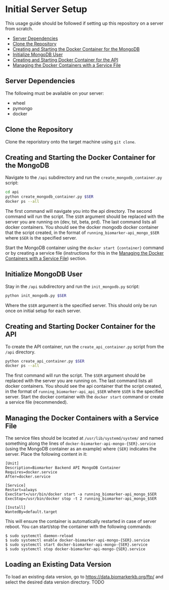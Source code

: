 # Initial Server Setup 

This usage guide should be followed if setting up this repository on a server from scratch.

- [Server Dependencies](#server-dependencies)
- [Clone the Repository](#clone-the-repository)
- [Creating and Starting the Docker Container for the MongoDB](#creating-and-starting-the-docker-container-for-the-mongodb)
- [Initialize MongoDB User](#initialize-mongodb-user)
- [Creating and Starting Docker Container for the API](#creating-and-starting-docker-container-for-the-api)
- [Managing the Docker Containers with a Service File](#managing-the-docker-containers-with-a-service-file)

## Server Dependencies

The following must be available on your server: 
- wheel 
- pymongo 
- docker 

## Clone the Repository

Clone the reporistory onto the target machine using `git clone`. 

## Creating and Starting the Docker Container for the MongoDB

Navigate to the `/api` subdirectory and run the `create_mongodb_container.py` script: 

```bash 
cd api 
python create_mongodb_container.py $SER 
docker ps --all 
```

The first command will navigate you into the api directory. The second command will run the script. The `$SER` argument should be replaced with the server you are running on (dev, tst, beta, prd). The last command lists all docker containers. You should see the docker mongodb docker container that the script created, in the format of `running_biomarker-api_mongo_$SER` where `$SER` is the specified server.

Start the MongoDB container using the `docker start {container}` command or by creating a service file (instructions for this in the [Managing the Docker Containers with a Service File](#managing-the-docker-containers-with-a-service-file)) section. 

## Initialize MongoDB User

Stay in the `/api` subdirectory and run the `init_mongodb.py` script: 

```bash
python init_mongodb.py $SER
```

Where the `$SER` argument is the specified server. This should only be run once on initial setup for each server.

## Creating and Starting Docker Container for the API

To create the API container, run the `create_api_container.py` script from the `/api` directory. 

```bash 
python create_api_container.py $SER
docker ps --all
```

The first command will run the script. The `$SER` argument should be replaced with the server you are running on. The last command lists all docker containers. You should see the api container that the script created, in the format of `running_biomarker-api_api_$SER` where `$SER` is the specified server. Start the docker container with the `docker start` command or create a service file (recommended).

## Managing the Docker Containers with a Service File

The service files should be located at `/usr/lib/systemd/system/` and named something along the lines of `docker-biomarker-api-mongo-{SER}.service` (using the MongoDB container as an example) where `{SER}` indicates the server. Place the following content in it: 

```
[Unit]
Description=Biomarker Backend API MongoDB Container
Requires=docker.service
After=docker.service

[Service]
Restart=always
ExecStart=/usr/bin/docker start -a running_biomarker-api_mongo_$SER
ExecStop=/usr/bin/docker stop -t 2 running_biomarker-api_mongo_$SER

[Install]
WantedBy=default.target
```

This will ensure the container is automatically restarted in case of server reboot. You can start/stop the container with the following commands:

```
$ sudo systemctl daemon-reload 
$ sudo systemctl enable docker-biomarker-api-mongo-{SER}.service
$ sudo systemctl start docker-biomarker-api-mongo-{SER}.service
$ sudo systemctl stop docker-biomarker-api-mongo-{SER}.service
```

## Loading an Existing Data Version

To load an existing data version, go to https://data.biomarkerkb.org/ftp/ and select the desired data version directory. TODO
